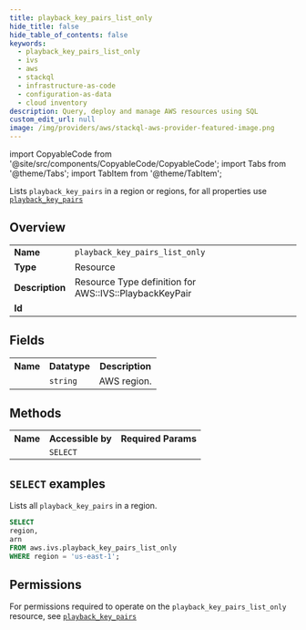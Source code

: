 ```yaml
---
title: playback_key_pairs_list_only
hide_title: false
hide_table_of_contents: false
keywords:
  - playback_key_pairs_list_only
  - ivs
  - aws
  - stackql
  - infrastructure-as-code
  - configuration-as-data
  - cloud inventory
description: Query, deploy and manage AWS resources using SQL
custom_edit_url: null
image: /img/providers/aws/stackql-aws-provider-featured-image.png
---
```


import CopyableCode from '@site/src/components/CopyableCode/CopyableCode';
import Tabs from '@theme/Tabs';
import TabItem from '@theme/TabItem';

Lists <code>playback_key_pairs</code> in a region or regions, for all properties use <a href="/providers/aws/serviceName/playback_key_pairs/"><code>playback_key_pairs</code></a>

## Overview
<table><tbody>
<tr><td><b>Name</b></td><td><code>playback_key_pairs_list_only</code></td></tr>
<tr><td><b>Type</b></td><td>Resource</td></tr>
<tr><td><b>Description</b></td><td>Resource Type definition for AWS::IVS::PlaybackKeyPair</td></tr>
<tr><td><b>Id</b></td><td><CopyableCode code="aws.ivs.playback_key_pairs_list_only" /></td></tr>
</tbody></table>

## Fields
<table><tbody><tr><th>Name</th><th>Datatype</th><th>Description</th></tr><tr><td><CopyableCode code="region" /></td><td><code>string</code></td><td>AWS region.</td></tr>
</tbody></table>

## Methods

<table><tbody>
  <tr>
    <th>Name</th>
    <th>Accessible by</th>
    <th>Required Params</th>
  </tr>
  <tr>
    <td><CopyableCode code="list_resources" /></td>
    <td><code>SELECT</code></td>
    <td><CopyableCode code="region" /></td>
  </tr>
</tbody></table>

## `SELECT` examples
Lists all <code>playback_key_pairs</code> in a region.
```sql
SELECT
region,
arn
FROM aws.ivs.playback_key_pairs_list_only
WHERE region = 'us-east-1';
```


## Permissions

For permissions required to operate on the <code>playback_key_pairs_list_only</code> resource, see <a href="/providers/aws/ivs/playback_key_pairs/#permissions"><code>playback_key_pairs</code></a>

